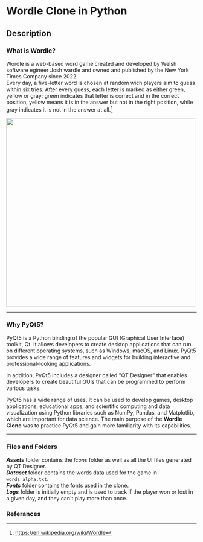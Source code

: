 # Wordle Clone in Python

## Description


### What is Wordle?

Wordle is a web-based word game created and developed by Welsh software egineer Josh wardle and owned and published by the New York Times Company since 2022.  
Every day, a five-letter word is chosen at random wich players aim to guess within six tries. After every guess, each letter is marked as either green, yellow or gray: green indicates that letter is correct and in the correct position, yellow means it is in the answer but not in the right position, while gray indicates it is not in the answer at all.[^1]  


<img src="https://user-images.githubusercontent.com/79023856/221371381-624402bd-f5a7-4c87-9764-fc05bed45f26.png" width="500">

---

### Why PyQt5?

PyQt5 is a Python binding of the popular GUI (Graphical User Interface) toolkit, Qt. It allows developers to create desktop applications that can run on different operating systems, such as Windows, macOS, and Linux. PyQt5 provides a wide range of features and widgets for building interactive and professional-looking applications.

In addition, PyQt5 includes a designer called "QT Designer" that enables developers to create beautiful GUIs that can be programmed to perform various tasks.

PyQt5 has a wide range of uses. It can be used to develop games, desktop applications, educational apps, and scientific computing and data visualization using Python libraries such as NumPy, Pandas, and Matplotlib, which are important for data science. The main purpose of the **Wordle Clone** was to practice PyQt5 and gain more familiarity with its capabilities.

---

### Files and Folders

***Assets*** folder contains the *Icons* folder as well as all the UI files generated by QT Designer.  
***Dataset*** folder contains the words data used for the game in `words_alpha.txt`.  
***Fonts*** folder contains the fonts used in the clone.  
***Logs*** folder is initially empty and is used to track if the player won or lost in a given day, and they can't play more than once.  






### Referances
[^1]: https://en.wikipedia.org/wiki/Wordle
